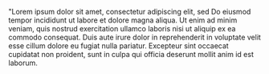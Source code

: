 "Lorem ipsum dolor sit amet, consectetur adipiscing elit, 
sed Do eiusmod tempor incididunt ut labore et dolore 
magna aliqua. Ut enim ad minim veniam, 
quis nostrud exercitation ullamco laboris nisi ut aliquip ex ea commodo
consequat. Duis aute irure dolor in reprehenderit in 
voluptate velit esse cillum dolore eu fugiat nulla 
pariatur. Excepteur sint occaecat cupidatat non proident, 
sunt in culpa qui officia deserunt mollit anim id
est laborum.